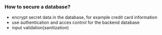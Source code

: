  ### How to secure a database?
- encrypt secret data in the database, for example credit card information
-  use authentication and acces control for the backend database
- input validation(sanitization)